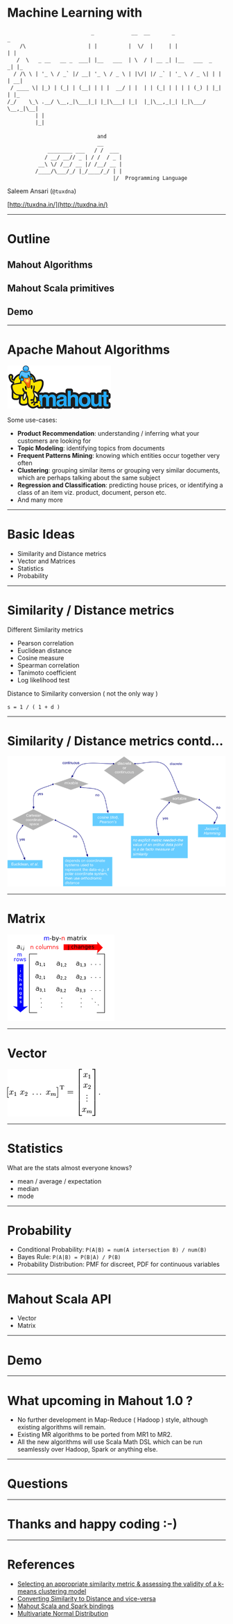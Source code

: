 # Machine Learning with

	
    
                               _            __  __       _                 _   
        /\                    | |          |  \/  |     | |               | |  
       /  \   _ __   __ _  ___| |__   ___  | \  / | __ _| |__   ___  _   _| |_ 
      / /\ \ | '_ \ / _` |/ __| '_ \ / _ \ | |\/| |/ _` | '_ \ / _ \| | | | __|
     / ____ \| |_) | (_| | (__| | | |  __/ | |  | | (_| | | | | (_) | |_| | |_ 
    /_/    \_\ .__/ \__,_|\___|_| |_|\___| |_|  |_|\__,_|_| |_|\___/ \__,_|\__|
             | |                                                               
             |_|                                                               

	                             and
                                 __       
                 ________ ___   / /  ___  
                / __/ __// _ | / /  / _ | 
              __\ \/ /__/ __ |/ /__/ __ | 
             /____/\___/_/ |_/____/_/ | | 
                                      |/  Programming Language

Saleem Ansari (`@tuxdna`)

[http://tuxdna.in/](http://tuxdna.in/)

---

# Outline
## Mahout Algorithms
## Mahout Scala primitives
## Demo

---

# Apache Mahout Algorithms

![Mahout Logo](mahout-logo-100.png)

Some use-cases:

 * **Product Recommendation**: understanding / inferring what your customers are looking for
 * **Topic Modeling**: identifying topics from documents
 * **Frequent Patterns Mining**: knowing which entities occur together very often
 * **Clustering**: grouping similar items or grouping very similar documents, which are perhaps talking about the same subject
 * **Regression and Classification**: predicting house prices, or identifying a class of an item viz. product, document, person etc.
 * And many more

---

# Basic Ideas

 * Similarity and Distance metrics
 * Vector and Matrices
 * Statistics
 * Probability

---

# Similarity / Distance metrics

Different Similarity metrics

 * Pearson correlation
 * Euclidean distance
 * Cosine measure
 * Spearman correlation
 * Tanimoto coefficient
 * Log likelihood test
 
Distance to Similarity conversion ( not the only way )

    s = 1 / ( 1 + d )

---

# Similarity / Distance metrics contd...

![Similarity Metric Selection](similarity-metrics.png)

---

# Matrix

![Matrix](247px-Matrix.svg.png)

---

# Vector

![Vector](vector-transpose.png)


---
# Statistics

What are the stats almost everyone knows?

 * mean / average / expectation
 * median
 * mode

---
# Probability

 * Conditional Probability: `P(A|B) = num(A intersection B) / num(B)`
 * Bayes Rule: `P(A|B) = P(B|A) / P(B)`
 * Probability Distribution: PMF for discreet, PDF for continuous variables

---

# Mahout Scala API

 * Vector
 * Matrix

---

# Demo

---

# What upcoming in Mahout 1.0 ?

* No further development in Map-Reduce ( Hadoop ) style, although existing algorithms will remain.
* Existing MR algorithms to be ported from MR1 to MR2.
* All the new algorithms will use Scala Math DSL which can be run seamlessly over Hadoop, Spark or anything else.

---



# Questions

---

# Thanks and happy coding :-)

---

# References

 * [Selecting an appropriate similarity metric & assessing the validity of a k-means clustering model](https://stackoverflow.com/questions/8102515/selecting-an-appropriate-similarity-metric-assessing-the-validity-of-a-k-means)
 * [Converting Similarity to Distance and vice-versa](http://stackoverflow.com/questions/4064630/how-do-i-convert-between-a-measure-of-similarity-and-a-measure-of-difference-di)
 * [Mahout Scala and Spark bindings](http://mahout.apache.org/users/sparkbindings/home.html)
 * [Multivariate Normal Distribution](http://en.wikipedia.org/wiki/Multivariate_normal_distribution)
